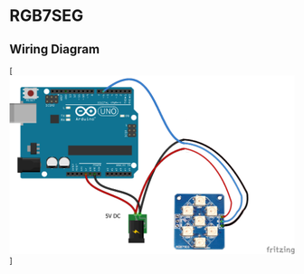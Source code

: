 # RGB7SEG

## Wiring Diagram
[![ ](https://github.com/tennercheung/RGB7SEG/blob/master/RGB7SEG%20Wiring%20Diagram.jpg)]
